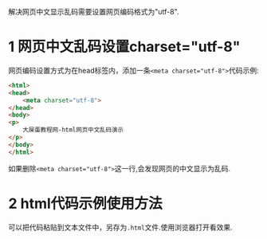 <div class="jumbotron">
<p>解决网页中文显示乱码需要设置网页编码格式为"utf-8".</p>  
</div>

1 网页中文乱码设置charset="utf-8"
===

网页编码设置方式为在head标签内，添加一条`<meta charset="utf-8">`代码示例:

```html
<html>
<head>
    <meta charset="utf-8">
</head>
<body>
<p>
    大屎蛋教程网-html网页中文乱码演示
</p>
</body>
</html>
```

如果删除`<meta charset="utf-8">`这一行,会发现网页的中文显示为乱码.

2 html代码示例使用方法
===

可以把代码粘贴到文本文件中，另存为`.html`文件.使用浏览器打开看效果.
